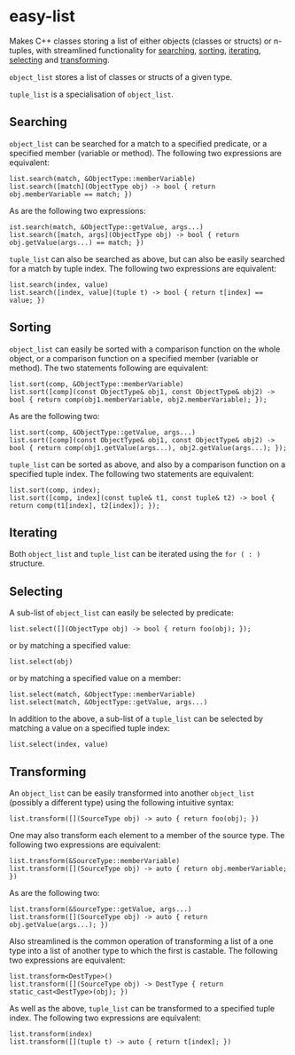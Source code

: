 # easy-list
Makes C++ classes storing a list of either objects (classes or structs) or n-tuples, with streamlined functionality for [searching](#Searching), [sorting](#Sorting), [iterating](#Iterating), [selecting](#Selecting) and [transforming](#Transforming).

<code>object_list</code> stores a list of classes or structs of a given type.

<code>tuple_list</code> is a specialisation of <code>object_list<tuple></code>.

Searching
---------

<code>object_list</code> can be searched for a match to a specified predicate, or a specified member (variable or method). The following two expressions are equivalent:

    list.search(match, &ObjectType::memberVariable)
    list.search([match](ObjectType obj) -> bool { return obj.memberVariable == match; })

As are the following two expressions:

    ist.search(match, &ObjectType::getValue, args...)
    list.search([match, args](ObjectType obj) -> bool { return obj.getValue(args...) == match; })

<code>tuple_list</code> can also be searched as above, but can also be easily searched for a match by tuple index. The following two expressions are equivalent:

    list.search(index, value)
    list.search([index, value](tuple t) -> bool { return t[index] == value; })
  
Sorting
-------

<code>object_list</code> can easily be sorted with a comparison function on the whole object, or a comparison function on a specified member (variable or method). The two statements following are equivalent:

    list.sort(comp, &ObjectType::memberVariable)
    list.sort([comp](const ObjectType& obj1, const ObjectType& obj2) -> bool { return comp(obj1.memberVariable, obj2.memberVariable); });

As are the following two:

    list.sort(comp, &ObjectType::getValue, args...)
    list.sort([comp](const ObjectType& obj1, const ObjectType& obj2) -> bool { return comp(obj1.getValue(args...), obj2.getValue(args...); });

<code>tuple_list</code> can be sorted as above, and also by a comparison function on a specified tuple index. The following two statements are equivalent:

    list.sort(comp, index);
    list.sort([comp, index](const tuple& t1, const tuple& t2) -> bool { return comp(t1[index], t2[index]); });

Iterating
---------

Both <code>object_list</code> and <code>tuple_list</code> can be iterated using the <code>for ( : )</code> structure.

Selecting
---------

A sub-list of <code>object_list</code> can easily be selected by predicate:

    list.select([](ObjectType obj) -> bool { return foo(obj); });

or by matching a specified value:

    list.select(obj)

or by matching a specified value on a member:

    list.select(match, &ObjectType::memberVariable)
    list.select(match, &ObjectType::getValue, args...)
   
In addition to the above, a sub-list of a <code>tuple_list</code> can be selected by matching a value on a specified tuple index:

    list.select(index, value)

Transforming
------------

An <code>object_list</code> can be easily transformed into another <code>object_list</code> (possibly a different type) using the following intuitive syntax:

    list.transform([](SourceType obj) -> auto { return foo(obj); })

One may also transform each element to a member of the source type. The following two expressions are equivalent:

    list.transform(&SourceType::memberVariable)
    list.transform([](SourceType obj) -> auto { return obj.memberVariable; })

As are the following two:

    list.transform(&SourceType::getValue, args...)
    list.transform([](SourceType obj) -> auto { return obj.getValue(args...); })
    
Also streamlined is the common operation of transforming a list of a one type into a list of another type to which the first is castable. The following two expressions are equivalent:

    list.transform<DestType>()
    list.transform([](SourceType obj) -> DestType { return static_cast<DestType>(obj); })

As well as the above, <code>tuple_list</code> can be transformed to a specified tuple index. The following two expressions are equivalent:

    list.transform(index)
    list.transform([](tuple t) -> auto { return t[index]; })
